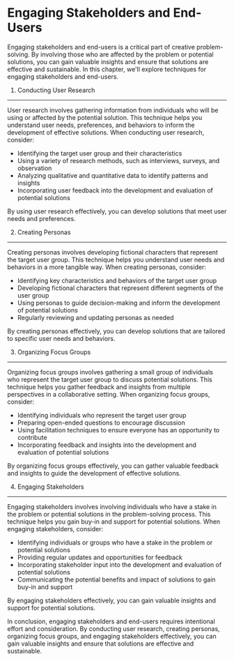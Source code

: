 Engaging Stakeholders and End-Users
======================================================================================

Engaging stakeholders and end-users is a critical part of creative problem-solving. By involving those who are affected by the problem or potential solutions, you can gain valuable insights and ensure that solutions are effective and sustainable. In this chapter, we'll explore techniques for engaging stakeholders and end-users.

1. Conducting User Research
---------------------------

User research involves gathering information from individuals who will be using or affected by the potential solution. This technique helps you understand user needs, preferences, and behaviors to inform the development of effective solutions. When conducting user research, consider:

* Identifying the target user group and their characteristics
* Using a variety of research methods, such as interviews, surveys, and observation
* Analyzing qualitative and quantitative data to identify patterns and insights
* Incorporating user feedback into the development and evaluation of potential solutions

By using user research effectively, you can develop solutions that meet user needs and preferences.

2. Creating Personas
--------------------

Creating personas involves developing fictional characters that represent the target user group. This technique helps you understand user needs and behaviors in a more tangible way. When creating personas, consider:

* Identifying key characteristics and behaviors of the target user group
* Developing fictional characters that represent different segments of the user group
* Using personas to guide decision-making and inform the development of potential solutions
* Regularly reviewing and updating personas as needed

By creating personas effectively, you can develop solutions that are tailored to specific user needs and behaviors.

3. Organizing Focus Groups
--------------------------

Organizing focus groups involves gathering a small group of individuals who represent the target user group to discuss potential solutions. This technique helps you gather feedback and insights from multiple perspectives in a collaborative setting. When organizing focus groups, consider:

* Identifying individuals who represent the target user group
* Preparing open-ended questions to encourage discussion
* Using facilitation techniques to ensure everyone has an opportunity to contribute
* Incorporating feedback and insights into the development and evaluation of potential solutions

By organizing focus groups effectively, you can gather valuable feedback and insights to guide the development of effective solutions.

4. Engaging Stakeholders
------------------------

Engaging stakeholders involves involving individuals who have a stake in the problem or potential solutions in the problem-solving process. This technique helps you gain buy-in and support for potential solutions. When engaging stakeholders, consider:

* Identifying individuals or groups who have a stake in the problem or potential solutions
* Providing regular updates and opportunities for feedback
* Incorporating stakeholder input into the development and evaluation of potential solutions
* Communicating the potential benefits and impact of solutions to gain buy-in and support

By engaging stakeholders effectively, you can gain valuable insights and support for potential solutions.

In conclusion, engaging stakeholders and end-users requires intentional effort and consideration. By conducting user research, creating personas, organizing focus groups, and engaging stakeholders effectively, you can gain valuable insights and ensure that solutions are effective and sustainable.
